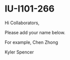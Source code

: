 # IU-I101-266

Hi Collaborators,

Please add your name below. 

For example, Chen Zhong

Kyler Spencer
